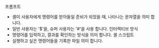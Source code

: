 프롬프트
- 셸이 사용자에게 명령어를 받아들일 준비가 되었을 때, 나타나는 문자열을 의미 합니다.
- 일반 사용자는 '$'을, 슈퍼 사용자는 '#'을 사용 합니다.
인터렉티브 방식
- 명령어를 입력하고, 결과를 확인하는 방식을 의미 합니다.
셸 스크립트
- 실행하고 싶은 명령어들을 기록한 파일 의미 합니다.
